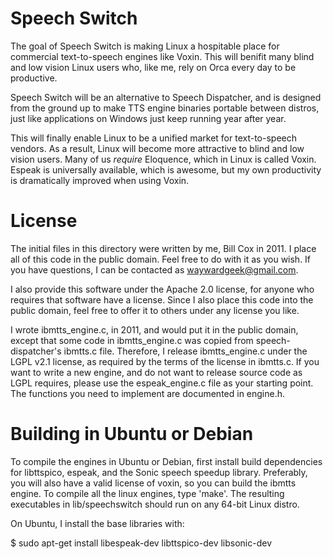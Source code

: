 # Speech Switch

The goal of Speech Switch is making Linux a hospitable place for commercial
text-to-speech engines like Voxin.  This will benifit many blind and low vision
Linux users who, like me, rely on Orca every day to be productive.

Speech Switch will be an alternative to Speech Dispatcher, and is designed from
the ground up to make TTS engine binaries portable between distros, just like
applications on Windows just keep running year after year.

This will finally enable Linux to be a unified market for text-to-speech
vendors.  As a result, Linux will become more attractive to blind and low vision
users.  Many of us _require_ Eloquence, which in Linux is called Voxin.  Espeak
is universally available, which is awesome, but my own productivity is
dramatically improved when using Voxin.

# License

The initial files in this directory were written by me, Bill Cox in 2011.  I
place all of this code in the public domain.  Feel free to do with it as you
wish.  If you have questions, I can be contacted as waywardgeek@gmail.com.

I also provide this software under the Apache 2.0 license, for anyone who
requires that software have a license.  Since I also place this code into the
public domain, feel free to offer it to others under any license you like.

I wrote ibmtts_engine.c, in 2011, and would put it in the public domain, except
that some code in ibmtts_engine.c was copied from speech-dispatcher's ibmtts.c
file.  Therefore, I release ibmtts_engine.c under the LGPL v2.1 license, as
required by the terms of the license in ibmtts.c.  If you want to write a new
engine, and do not want to release source code as LGPL requires, please use the
espeak_engine.c file as your starting point.  The functions you need to
implement are documented in engine.h.

# Building in Ubuntu or Debian

To compile the engines in Ubuntu or Debian, first install build dependencies for
libttspico, espeak, and the Sonic speech speedup library.  Preferably, you will
also have a valid license of voxin, so you can build the ibmtts engine.  To
compile all the linux engines, type 'make'.  The resulting executables in
lib/speechswitch should run on any 64-bit Linux distro.

On Ubuntu, I install the base libraries with:

$ sudo apt-get install libespeak-dev libttspico-dev libsonic-dev
